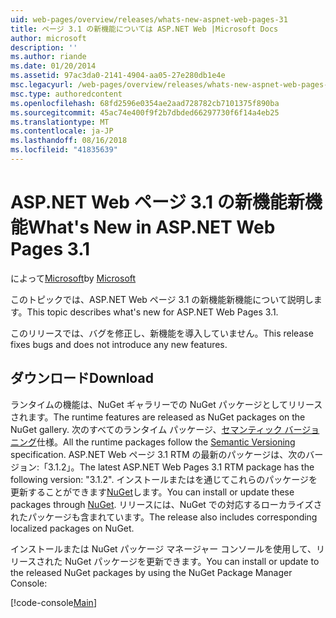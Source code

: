 ```yaml
---
uid: web-pages/overview/releases/whats-new-aspnet-web-pages-31
title: ページ 3.1 の新機能については ASP.NET Web |Microsoft Docs
author: microsoft
description: ''
ms.author: riande
ms.date: 01/20/2014
ms.assetid: 97ac3da0-2141-4904-aa05-27e280db1e4e
msc.legacyurl: /web-pages/overview/releases/whats-new-aspnet-web-pages-31
msc.type: authoredcontent
ms.openlocfilehash: 68fd2596e0354ae2aad728782cb7101375f890ba
ms.sourcegitcommit: 45ac74e400f9f2b7dbded66297730f6f14a4eb25
ms.translationtype: MT
ms.contentlocale: ja-JP
ms.lasthandoff: 08/16/2018
ms.locfileid: "41835639"
---
```

<a name="whats-new-in-aspnet-web-pages-31"></a><span data-ttu-id="23426-102">ASP.NET Web ページ 3.1 の新機能新機能</span><span class="sxs-lookup"><span data-stu-id="23426-102">What's New in ASP.NET Web Pages 3.1</span></span>
====================
<span data-ttu-id="23426-103">によって[Microsoft](https://github.com/microsoft)</span><span class="sxs-lookup"><span data-stu-id="23426-103">by [Microsoft](https://github.com/microsoft)</span></span>

<span data-ttu-id="23426-104">このトピックでは、ASP.NET Web ページ 3.1 の新機能新機能について説明します。</span><span class="sxs-lookup"><span data-stu-id="23426-104">This topic describes what's new for ASP.NET Web Pages 3.1.</span></span>

<span data-ttu-id="23426-105">このリリースでは、バグを修正し、新機能を導入していません。</span><span class="sxs-lookup"><span data-stu-id="23426-105">This release fixes bugs and does not introduce any new features.</span></span>

<a id="download"></a>
## <a name="download"></a><span data-ttu-id="23426-106">ダウンロード</span><span class="sxs-lookup"><span data-stu-id="23426-106">Download</span></span>

<span data-ttu-id="23426-107">ランタイムの機能は、NuGet ギャラリーでの NuGet パッケージとしてリリースされます。</span><span class="sxs-lookup"><span data-stu-id="23426-107">The runtime features are released as NuGet packages on the NuGet gallery.</span></span> <span data-ttu-id="23426-108">次のすべてのランタイム パッケージ、[セマンティック バージョニング](http://semver.org/)仕様。</span><span class="sxs-lookup"><span data-stu-id="23426-108">All the runtime packages follow the [Semantic Versioning](http://semver.org/) specification.</span></span> <span data-ttu-id="23426-109">ASP.NET Web ページ 3.1 RTM の最新のパッケージは、次のバージョン:「3.1.2」。</span><span class="sxs-lookup"><span data-stu-id="23426-109">The latest ASP.NET Web Pages 3.1 RTM package has the following version: "3.1.2".</span></span> <span data-ttu-id="23426-110">インストールまたはを通じてこれらのパッケージを更新することができます[NuGet](http://www.nuget.org/packages/Microsoft.AspNet.WebPages/)します。</span><span class="sxs-lookup"><span data-stu-id="23426-110">You can install or update these packages through [NuGet](http://www.nuget.org/packages/Microsoft.AspNet.WebPages/).</span></span> <span data-ttu-id="23426-111">リリースには、NuGet での対応するローカライズされたパッケージも含まれています。</span><span class="sxs-lookup"><span data-stu-id="23426-111">The release also includes corresponding localized packages on NuGet.</span></span>

<span data-ttu-id="23426-112">インストールまたは NuGet パッケージ マネージャー コンソールを使用して、リリースされた NuGet パッケージを更新できます。</span><span class="sxs-lookup"><span data-stu-id="23426-112">You can install or update to the released NuGet packages by using the NuGet Package Manager Console:</span></span>

[!code-console[Main](whats-new-aspnet-web-pages-31/samples/sample1.cmd)]

